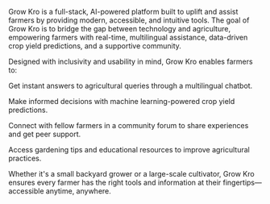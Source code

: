 Grow Kro is a full-stack, AI-powered platform built to uplift and assist farmers by providing modern, accessible, and intuitive tools. The goal of Grow Kro is to bridge the gap between technology and agriculture, empowering farmers with real-time, multilingual assistance, data-driven crop yield predictions, and a supportive community.

Designed with inclusivity and usability in mind, Grow Kro enables farmers to:

Get instant answers to agricultural queries through a multilingual chatbot.

Make informed decisions with machine learning-powered crop yield predictions.

Connect with fellow farmers in a community forum to share experiences and get peer support.

Access gardening tips and educational resources to improve agricultural practices.

Whether it's a small backyard grower or a large-scale cultivator, Grow Kro ensures every farmer has the right tools and information at their fingertips—accessible anytime, anywhere.

